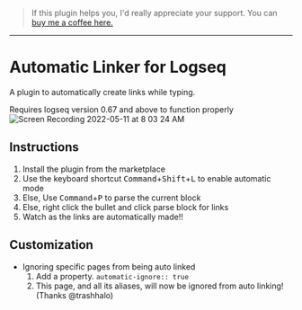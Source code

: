 >If this plugin helps you, I'd really appreciate your support. You can [buy me a coffee here. ](https://www.buymeacoffee.com/sawhney17)
--- 
# Automatic Linker for Logseq

A plugin to automatically create links while typing. 

Requires logseq version 0.67 and above to function properly
![Screen Recording 2022-05-11 at 8 03 24 AM](https://user-images.githubusercontent.com/80150109/167770331-a89d9939-888f-466c-9738-29daa263e724.gif)


## Instructions
1. Install the plugin from the marketplace
2. Use the keyboard shortcut <kbd>Command</kbd>+<kbd>Shift</kbd>+<kbd>L</kbd> to enable automatic mode 
3. Else, Use <kbd>Command</kbd>+<kbd>P</kbd> to parse the current block 
4. Else, right click the bullet and click parse block for links
5. Watch as the links are automatically made!!

## Customization
- Ignoring specific pages from being auto linked
  1. Add a property. `automatic-ignore:: true`
  2. This page, and all its aliases, will now be ignored from auto linking! (Thanks @trashhalo)
